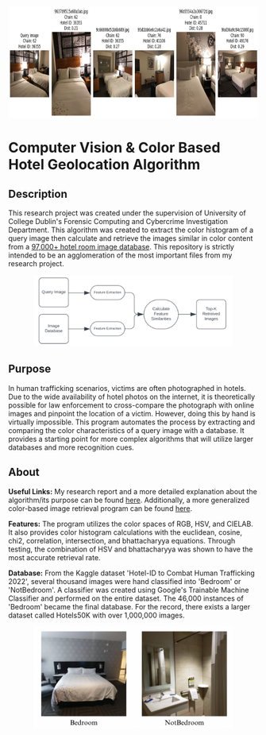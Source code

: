 <img src="images/exampleOutput.png" width="945" height="225">

# Computer Vision & Color Based Hotel Geolocation Algorithm 

## Description
This research project was created under the supervision of University of College Dublin's Forensic Computing and Cybercrime Investigation Department. This algorithm was created to extract the color histogram of a query image then calculate and retrieve the images similar in color content from a [97,000+ hotel room image database](https://www.kaggle.com/competitions/hotel-id-to-combat-human-trafficking-2022-fgvc9/data?select=train_images). This repository is strictly intended to be an agglomeration of the most important files from my research project.

<p align="center">
    <img src="images/exampleCBIR.png" width="400" height="145">
</p>

## Purpose
In human trafficking scenarios, victims are often photographed in hotels. Due to the wide availability of hotel photos on the internet, it is theoretically possible for law enforcement to cross-compare the photograph with online images and pinpoint the location of a victim. However, doing this by hand is virtually impossible. This program automates the process by extracting and comparing the color characteristics of a query image with a database. It provides a starting point for more complex algorithms that will utilize larger databases and more recognition cues. 


## About
**Useful Links:** My research report and a more detailed explanation about the algorithm/its purpose can be found [here](Final_Report.pdf). Additionally, a more generalized color-based image retrieval program can be found [here](https://github.com/pamogbebor/Color-Based_Image_Retrieval_Algorithm).  

**Features:** The program utilizes the color spaces of RGB, HSV, and CIELAB. It also provides color histogram calculations with the euclidean, cosine, chi2, correlation, intersection, and bhattacharyya equations. Through testing, the combination of HSV and bhattacharyya was shown to have the most accurate retrieval rate. 

**Database:** From the Kaggle dataset 'Hotel-ID to Combat Human Trafficking 2022', several thousand images were hand classified into 'Bedroom' or 'NotBedroom'. A classifier was created using Google's Trainable Machine Classifier and performed on the entire dataset. The 46,000 instances of 'Bedroom' became the final database. For the record, there exists a larger dataset called Hotels50K with over 1,000,000 images.
<p align="center">
    <img src="images/exampleClassification.png" width="400" height="205">
</p>




